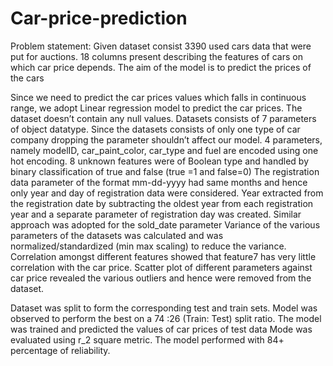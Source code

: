 # Car-price-prediction



Problem statement: Given dataset consist 3390  used cars data that were put for auctions. 18 columns present describing the features of cars on which car price depends. The aim of the model is to predict the prices of the cars

Since we need to predict the car prices values which falls in continuous range, we adopt Linear regression model to predict the car prices.
The dataset doesn’t contain any null values. Datasets consists of 7 parameters of object datatype.
Since the datasets consists of only one type of car company dropping the parameter shouldn’t affect our model.
4 parameters, namely modelID, car_paint_color, car_type and fuel are encoded using one hot encoding.
8 unknown features were of Boolean type and handled by binary classification of true and false (true =1 and false=0)
The registration data parameter of the format mm-dd-yyyy had same months and hence only year and day of registration data were considered. Year extracted from the registration date by subtracting the oldest year from each registration year and a separate parameter of registration day was created. Similar approach was adopted for the sold_date parameter 
Variance of the various parameters of the datasets was calculated and was normalized/standardized (min max scaling) to reduce the variance.
Correlation amongst different features showed that feature7 has very little correlation with the car price. Scatter plot of different parameters against car price revealed the various outliers and hence were removed from the dataset.

Dataset was split to form the corresponding test and train sets. Model was observed to perform the best on a 74 :26 (Train: Test) split ratio.
The model was trained and predicted the values of car prices of test data
Mode was evaluated using r_2 square metric.
The model performed with 84+ percentage of reliability.
  

